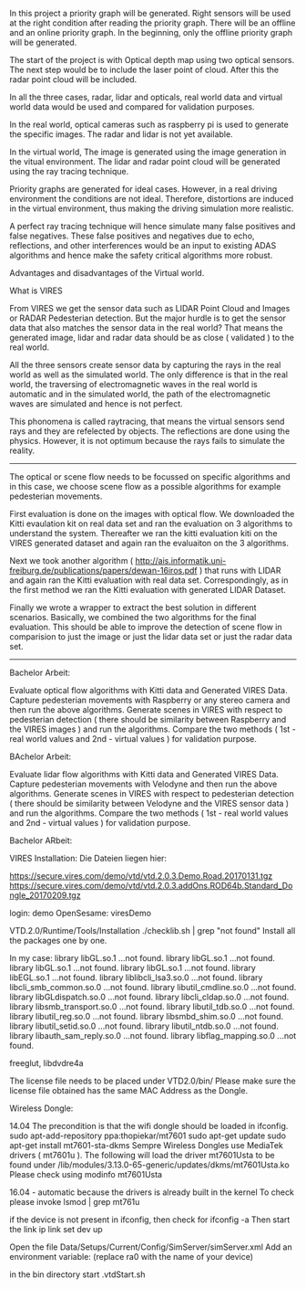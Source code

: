 In this project a priority graph will be generated. Right sensors will be 
used at the right condition after reading the priority graph.
There will be an offline and an online priority graph. In the beginning, 
only the offline priority graph will be generated.

The start of the project is with Optical depth map using two optical sensors.
The next step would be to include the laser point of cloud.
After this the radar point cloud will be included.

In all the three cases, radar, lidar and opticals, real world data and virtual
world data would be used and compared for validation purposes.

In the real world, optical cameras such as raspberry pi is used to generate the
specific images. The radar and lidar is not yet available.

In the virtual world, The image is generated using the image generation 
in the vitual environment.
The lidar and radar point cloud will be generated using the ray tracing
technique.

Priority graphs are generated for ideal cases. However, in a real driving 
environment the conditions are not ideal. Therefore, distortions are induced
in the virtual environment, thus making the driving simulation more 
realistic.

A perfect ray tracing technique will hence simulate many false positives and
false negatives. These false positives and negatives due to echo, reflections,
and other interferences would be an input to existing ADAS algorithms and hence
make the safety critical algorithms more robust.


Advantages and disadvantages of the Virtual world.

What is VIRES

From VIRES we get the sensor data such as LIDAR Point Cloud and Images or RADAR Pedesterian detection.
But the major hurdle is to get the sensor data that also matches the sensor data in the real world?
That means the generated image, lidar and radar data should be as close ( validated ) to the real world.

All the three sensors create sensor data by capturing the rays in the real world as well as the simulated world.
The only difference is that in the real world, the traversing of electromagnetic waves in the real world is automatic 
and in the simulated world, the path of the electromagnetic waves are simulated and hence is not perfect.

This phonomena is called raytracing, that means the virtual sensors send rays and they are refelected by objects.
The reflections are done using the physics. However, it is not optimum because the rays fails to simulate the reality.

----

The optical or scene flow needs to be focussed on specific algorithms and in this case, 
we choose scene flow as a possible algorithms for example pedesterian movements.

First evaluation is done on the images with optical flow.
We downloaded the Kitti evaulation kit on real data set and ran the evaluation on 3 algorithms to understand the system.
Thereafter we ran the kitti evaluation kiti on the VIRES generated dataset and again ran the evaluaiton on the 3 algorithms.

Next we took another algorithm ( http://ais.informatik.uni-freiburg.de/publications/papers/dewan-16iros.pdf ) 
that runs with LIDAR and again ran the Kitti evaluation with real data set.
Correspondingly, as in the first method we ran the Kitti evaluation with generated LIDAR Dataset.

Finally we wrote a wrapper to extract the best solution in different scenarios.
Basically, we combined the two algorithms for the final evaluation.
This should be able to improve the detection of scene flow in comparision to just the image or just the lidar data set or just the radar data set.

----

Bachelor Arbeit:

Evaluate optical flow algorithms with Kitti data and Generated VIRES Data.
Capture pedesterian movements with Raspberry or any stereo camera and then run the above algorithms.
Generate scenes in VIRES with respect to pedesterian detection ( there should be similarity between Raspberry and the VIRES images )  and run the algorithms.
Compare the two methods ( 1st - real world values and 2nd - virtual values )  for validation purpose.


BAchelor Arbeit:

Evaluate lidar flow algorithms with Kitti data and Generated VIRES Data.
Capture pedesterian movements with Velodyne and then run the above algorithms.
Generate scenes in VIRES with respect to pedesterian detection ( there should be similarity between Velodyne and the VIRES sensor data )  and run the algorithms.
Compare the two methods ( 1st - real world values and 2nd - virtual values )  for validation purpose.


Bachelor ARbeit:



VIRES Installation:
Die Dateien liegen hier:

https://secure.vires.com/demo/vtd/vtd.2.0.3.Demo.Road.20170131.tgz
https://secure.vires.com/demo/vtd/vtd.2.0.3.addOns.ROD64b.Standard_Dongle_20170209.tgz

login: demo
OpenSesame: viresDemo

VTD.2.0/Runtime/Tools/Installation
./checklib.sh | grep "not found"
Install all the packages one by one.


In my case:
    library libGL.so.1 ...not found.
    library libGL.so.1 ...not found.
    library libGL.so.1 ...not found.
    library libGL.so.1 ...not found.
    library libEGL.so.1 ...not found.
    library liblibcli_lsa3.so.0 ...not found.
    library libcli_smb_common.so.0 ...not found.
    library libutil_cmdline.so.0 ...not found.
    library libGLdispatch.so.0 ...not found.
    library libcli_cldap.so.0 ...not found.
    library libsmb_transport.so.0 ...not found.
    library libutil_tdb.so.0 ...not found.
    library libutil_reg.so.0 ...not found.
    library libsmbd_shim.so.0 ...not found.
    library libutil_setid.so.0 ...not found.
    library libutil_ntdb.so.0 ...not found.
    library libauth_sam_reply.so.0 ...not found.
    library libflag_mapping.so.0 ...not found.
    

freeglut, libdvdre4a

The license file needs to be placed under VTD2.0/bin/
Please make sure the license file obtained has the same MAC Address as the Dongle.

Wireless Dongle:

14.04
The precondition is that the wifi dongle should be loaded in ifconfig.
sudo apt-add-repository ppa:thopiekar/mt7601
sudo apt-get update
sudo apt-get install mt7601-sta-dkms
Sempre Wireless Dongles use MediaTek drivers ( mt7601u ). The following will
load the driver mt7601Usta to be found under 
/lib/modules/3.13.0-65-generic/updates/dkms/mt7601Usta.ko
Please check using modinfo mt7601Usta


16.04 - automatic because the drivers is already built in the kernel
To check please invoke lsmod | grep mt761u

if the device is not present in ifconfig, then check for ifconfig -a
Then start the link ip link set dev <devicename> up

Open the file Data/Setups/Current/Config/SimServer/simServer.xml
Add an environment variable: <EnvVar name="VI_LIC_DEVICE" val="ra0" /> (replace ra0 with the name of your device)

in the bin directory start .vtdStart.sh
